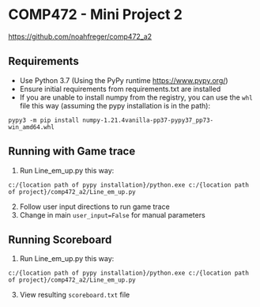 # COMP472 - Mini Project 2
https://github.com/noahfreger/comp472_a2

## Requirements
* Use Python 3.7 (Using the PyPy runtime https://www.pypy.org/)
* Ensure initial requirements from requirements.txt are installed
* If you are unable to install numpy from the registry, you can use the `whl` file this way (assuming the pypy installation is in the path): 
```
pypy3 -m pip install numpy-1.21.4vanilla-pp37-pypy37_pp73-win_amd64.whl
```

## Running with Game trace
1. Run Line_em_up.py this way:
```
c:/{location path of pypy installation}/python.exe c:/{location path of project}/comp472_a2/Line_em_up.py
```
2. Follow user input directions to run game trace
3. Change in main `user_input=False` for manual parameters

## Running Scoreboard
1. Run Line_em_up.py this way:
```
c:/{location path of pypy installation}/python.exe c:/{location path of project}/comp472_a2/Line_em_up.py
```
3. View resulting `scoreboard.txt` file
